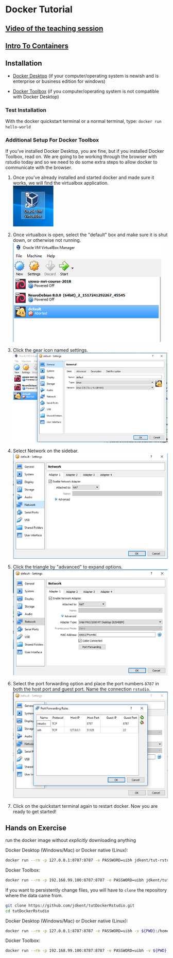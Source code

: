 # Docker Tutorial

## [Video of the teaching session](https://www.youtube.com/watch?v=mXT0HXu4uQY&list=PLXFuA4Ik1nXeeNPLEYZgMSMi5CDwwvRn7&index=4&t=75s)

## [Intro To Containers](http://www.repronim.org/coco2019-training/presentations/containers/presentation/#1)


## Installation

- [Docker Desktop](https://docs.docker.com/v17.12/install/#desktop) (if your computer/operating system is newish and is enterprise or business edition for windows)

- [Docker Toolbox](https://docs.docker.com/toolbox/) (if you computer/operating system is not compatible with Docker Desktop)

### Test Installation

With the docker quickstart terminal or a normal terminal, type:
`docker run hello-world`

### Additional Setup For Docker Toolbox

If you've installed Docker Desktop, you are fine, but if you installed Docker Toolbox, read on.
We are going to be working through the browser with rstudio today and so we need to do some extra steps to allow docker to communicate with the browser.

1. Once you've already installed and started docker and made sure it works,
   we will find the virtualbox application. \
![virtualbox](.imgs/step-0_open_virtualbox.PNG)

2. Once virtualbox is open, select the "default" box and make sure it is shut down, or otherwise not running. \
![default](.imgs/step-1_select_default.PNG)

3. Click the gear icon named settings. \
![settings](.imgs/step-2_select_settings.PNG)

4. Select Network on the sidebar. \
![network](.imgs/step-3_select_network.PNG)

5. Click the triangle by "advanced" to expand options. \
![advanced](.imgs/step-4_expand_advanced.PNG)

6. Select the port forwarding option and place the port numbers `8787` in both the host port and guest port.
Name the connection `rstudio`. \
![port](.imgs/step-5_port_forwarding.PNG)

7. Click on the quickstart terminal again to restart docker.
Now you are ready to get started!

## Hands on Exercise

run the docker image without _explicitly_ downloading anything

Docker Desktop (Windows/Mac) or Docker native (Linux):

```bash
docker run --rm -p 127.0.0.1:8787:8787 -e PASSWORD=uibh jdkent/tut-rstudio
```

Docker Toolbox:

```bash
docker run --rm -p 192.168.99.100:8787:8787 -e PASSWORD=uibh jdkent/tut-rstudio
```

If you want to persistently change files, you will have to `clone` the repository where
the data came from.

```bash
git clone https://github.com/jdkent/tutDockerRstudio.git
cd tutDockerRstudio
```

Docker Desktop (Windows/Mac) or Docker native (Linux):

```bash
docker run --rm -p 127.0.0.1:8787:8787 -e PASSWORD=uibh -v ${PWD}:/home/rstudio/project jdkent/tut-rstudio
```

Docker Toolbox:

```bash
docker run --rm -p 192.168.99.100:8787:8787 -e PASSWORD=uibh -v ${PWD}:/home/rstudio/project jdkent/tut-rstudio
```
